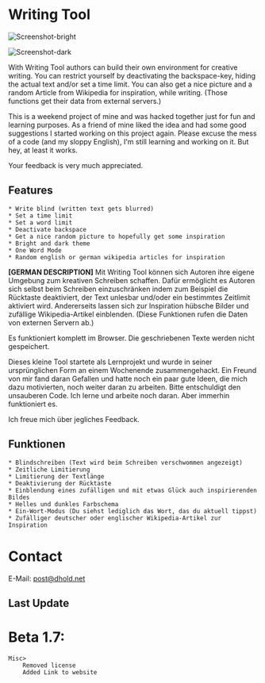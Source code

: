 # Writing Tool

![Screenshot-bright](https://user-images.githubusercontent.com/29782835/80816669-33fe8c80-8bd0-11ea-8cb7-f5463aad7d43.png)

![Screenshot-dark](https://user-images.githubusercontent.com/29782835/80816693-42e53f00-8bd0-11ea-8b85-0c8e82401dc5.png)

With Writing Tool authors can build their own environment for creative writing. You can restrict yourself by deactivating the backspace-key, hiding the actual text and/or set a time limit.
You can also get a nice picture and a random Article from Wikipedia for inspiration, while writing.
(Those functions get their data from external servers.)

This is a weekend project of mine and was hacked together just for fun and learning purposes. 
As a friend of mine liked the idea and had some good suggestions I started working on this project again.
Please excuse the mess of a code (and my sloppy English), I'm still learning and working on it. But hey, at least it works.

Your feedback is very much appreciated.

## Features
    * Write blind (written text gets blurred)
    * Set a time limit
    * Set a word limit
    * Deactivate backspace
    * Get a nice random picture to hopefully get some inspiration
    * Bright and dark theme
    * One Word Mode 
    * Random english or german wikipedia articles for inspiration

**[GERMAN DESCRIPTION]**
Mit Writing Tool können sich Autoren ihre eigene Umgebung zum kreativen Schreiben schaffen. Dafür ermöglicht es Autoren sich selbst beim Schreiben einzuschränken indem zum Beispiel die Rücktaste deaktiviert, der Text unlesbar und/oder ein bestimmtes Zeitlimit aktiviert wird.
Andererseits lassen sich zur Inspiration hübsche Bilder und zufällige Wikipedia-Artikel einblenden. (Diese Funktionen rufen die Daten von externen Servern ab.)

Es funktioniert komplett im Browser. Die geschriebenen Texte werden nicht gespeichert.

Dieses kleine Tool startete als Lernprojekt und wurde in seiner ursprünglichen Form an einem Wochenende zusammengehackt. Ein Freund von mir fand daran Gefallen und hatte noch ein paar gute Ideen, die mich dazu motivierten, noch weiter daran zu arbeiten.
Bitte entschuldigt den unsauberen Code. Ich lerne und arbeite noch daran. Aber immerhin funktioniert es.

Ich freue mich über jegliches Feedback.

## Funktionen
    * Blindschreiben (Text wird beim Schreiben verschwommen angezeigt)
    * Zeitliche Limitierung
    * Limitierung der Textlänge
    * Deaktivierung der Rücktaste
    * Einblendung eines zufälligen und mit etwas Glück auch inspirierenden Bildes
    * Helles und dunkles Farbschema
    * Ein-Wort-Modus (Du siehst lediglich das Wort, das du aktuell tippst)
    * Zufälliger deutscher oder englischer Wikipedia-Artikel zur Inspiration

# Contact
E-Mail: post@dhold.net

## Last Update

# Beta 1.7:
    Misc> 
        Removed license
        Added Link to website

